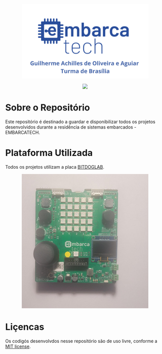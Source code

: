 <p align ="center"><img src="assets/imagem-inicial-readme.png" width="400" alt="Imagem Inicial"></p>


<p align = "center">
    <img src="https://img.shields.io/github/license/GuilhermeAchilles/Guilherme_Achilles_embarcatech_HBr_2025"
     width="100px">
</p>

# Sobre o Repositório

Este repositório é destinado a guardar e disponibilizar todos os projetos desenvolvidos durante a residência de sistemas embarcados - EMBARCATECH.

# Plataforma Utilizada 

Todos os projetos utilizam a placa [BITDOGLAB](https://github.com/BitDogLab/BitDogLab).

<p align ="center"><img src="assets/bitdoglab.jpeg" width="400" alt="Imagem da BitDogLab"></p>

# Liçencas

Os codigós desenvolvdos nesse repositório são de uso livre, conforme a [MIT license](https://opensource.org/licenses/MIT).
